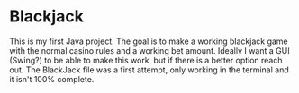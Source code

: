 # Blackjack
This is my first Java project.
The goal is to make a working blackjack game with the normal casino rules and a working bet amount.
Ideally I want a GUI (Swing?) to be able to make this work, but if there is a better option reach out.
The BlackJack file was a first attempt, only working in the terminal and it isn't 100% complete.
